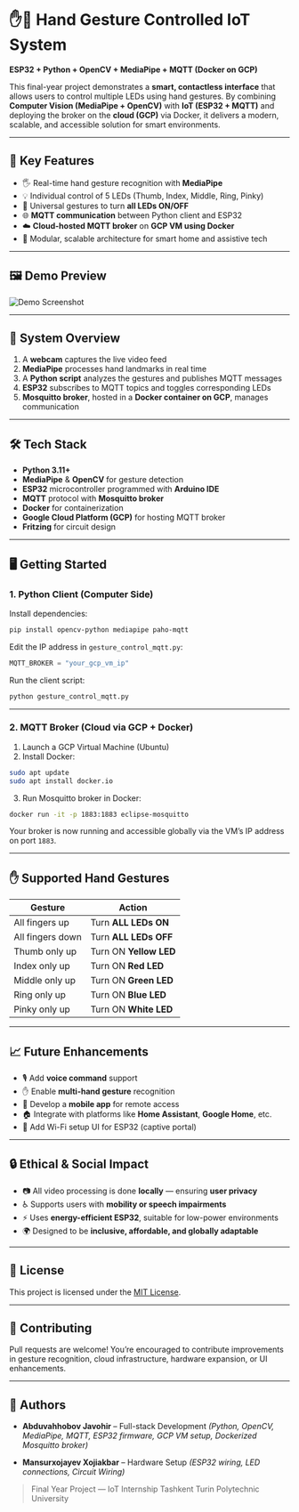 # ✋🤖 Hand Gesture Controlled IoT System

**ESP32 + Python + OpenCV + MediaPipe + MQTT (Docker on GCP)**

This final-year project demonstrates a **smart, contactless interface** that allows users to control multiple LEDs using hand gestures. By combining **Computer Vision (MediaPipe + OpenCV)** with **IoT (ESP32 + MQTT)** and deploying the broker on the **cloud (GCP)** via Docker, it delivers a modern, scalable, and accessible solution for smart environments.

---

## 🚀 Key Features

* 🖐️ Real-time hand gesture recognition with **MediaPipe**
* 💡 Individual control of 5 LEDs (Thumb, Index, Middle, Ring, Pinky)
* 🔄 Universal gestures to turn **all LEDs ON/OFF**
* 🌐 **MQTT communication** between Python client and ESP32
* ☁️ **Cloud-hosted MQTT broker** on **GCP VM using Docker**
* 🧱 Modular, scalable architecture for smart home and assistive tech

---

## 🖼️ Demo Preview

![Demo Screenshot](https://github.com/user-attachments/assets/a1754ec2-0746-4499-9113-327430af8fe0)

---

## 🧠 System Overview

1. A **webcam** captures the live video feed
2. **MediaPipe** processes hand landmarks in real time
3. A **Python script** analyzes the gestures and publishes MQTT messages
4. **ESP32** subscribes to MQTT topics and toggles corresponding LEDs
5. **Mosquitto broker**, hosted in a **Docker container on GCP**, manages communication

---

## 🛠️ Tech Stack

* **Python 3.11+**
* **MediaPipe** & **OpenCV** for gesture detection
* **ESP32** microcontroller programmed with **Arduino IDE**
* **MQTT** protocol with **Mosquitto broker**
* **Docker** for containerization
* **Google Cloud Platform (GCP)** for hosting MQTT broker
* **Fritzing** for circuit design

---

## 🖥️ Getting Started

### 1. Python Client (Computer Side)

Install dependencies:

```bash
pip install opencv-python mediapipe paho-mqtt
```

Edit the IP address in `gesture_control_mqtt.py`:

```python
MQTT_BROKER = "your_gcp_vm_ip"
```

Run the client script:

```bash
python gesture_control_mqtt.py
```

---

### 2. MQTT Broker (Cloud via GCP + Docker)

1. Launch a GCP Virtual Machine (Ubuntu)
2. Install Docker:

```bash
sudo apt update
sudo apt install docker.io
```

3. Run Mosquitto broker in Docker:

```bash
docker run -it -p 1883:1883 eclipse-mosquitto
```

Your broker is now running and accessible globally via the VM’s IP address on port `1883`.

---

## ✋ Supported Hand Gestures

| Gesture          | Action                 |
| ---------------- | ---------------------- |
| All fingers up   | Turn **ALL LEDs ON**   |
| All fingers down | Turn **ALL LEDs OFF**  |
| Thumb only up    | Turn ON **Yellow LED** |
| Index only up    | Turn ON **Red LED**    |
| Middle only up   | Turn ON **Green LED**  |
| Ring only up     | Turn ON **Blue LED**   |
| Pinky only up    | Turn ON **White LED**  |

---

## 📈 Future Enhancements

* 🎙️ Add **voice command** support
* ✋ Enable **multi-hand gesture** recognition
* 📱 Develop a **mobile app** for remote access
* 🏠 Integrate with platforms like **Home Assistant**, **Google Home**, etc.
* 📶 Add Wi-Fi setup UI for ESP32 (captive portal)

---

## 🔒 Ethical & Social Impact

* 📷 All video processing is done **locally** — ensuring **user privacy**
* ♿ Supports users with **mobility or speech impairments**
* ⚡ Uses **energy-efficient ESP32**, suitable for low-power environments
* 🌍 Designed to be **inclusive, affordable, and globally adaptable**

---

## 🧾 License

This project is licensed under the [MIT License](LICENSE).

---

## 🤝 Contributing

Pull requests are welcome!
You’re encouraged to contribute improvements in gesture recognition, cloud infrastructure, hardware expansion, or UI enhancements.

---

## 👥 Authors

* **Abduvahhobov Javohir** – Full-stack Development
  *(Python, OpenCV, MediaPipe, MQTT, ESP32 firmware, GCP VM setup, Dockerized Mosquitto broker)*

* **Mansurxojayev Xojiakbar** – Hardware Setup
  *(ESP32 wiring, LED connections, Circuit Wiring)*

> Final Year Project — IoT Internship
> Tashkent Turin Polytechnic University


